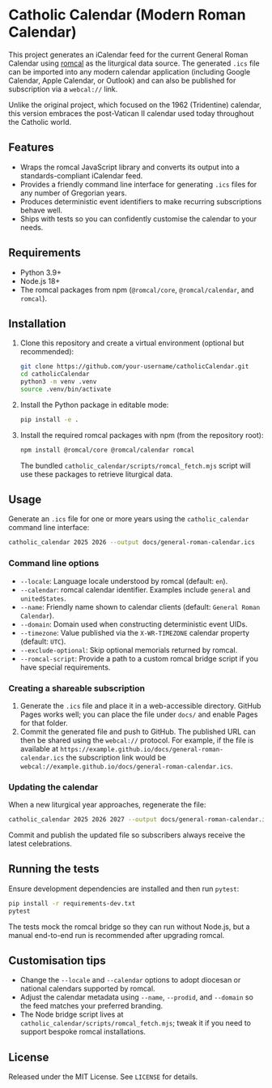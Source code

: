 # Catholic Calendar (Modern Roman Calendar)

This project generates an iCalendar feed for the current General Roman
Calendar using [romcal](https://github.com/romcal/romcal) as the
liturgical data source.  The generated `.ics` file can be imported into
any modern calendar application (including Google Calendar, Apple
Calendar, or Outlook) and can also be published for subscription via a
`webcal://` link.

Unlike the original project, which focused on the 1962 (Tridentine)
calendar, this version embraces the post-Vatican II calendar used today
throughout the Catholic world.

## Features

* Wraps the romcal JavaScript library and converts its output into a
  standards-compliant iCalendar feed.
* Provides a friendly command line interface for generating `.ics`
  files for any number of Gregorian years.
* Produces deterministic event identifiers to make recurring
  subscriptions behave well.
* Ships with tests so you can confidently customise the calendar to
  your needs.

## Requirements

* Python 3.9+
* Node.js 18+
* The romcal packages from npm (`@romcal/core`, `@romcal/calendar`, and
  `romcal`).

## Installation

1. Clone this repository and create a virtual environment (optional but
   recommended):

   ```bash
   git clone https://github.com/your-username/catholicCalendar.git
   cd catholicCalendar
   python3 -m venv .venv
   source .venv/bin/activate
   ```

2. Install the Python package in editable mode:

   ```bash
   pip install -e .
   ```

3. Install the required romcal packages with npm (from the repository
   root):

   ```bash
   npm install @romcal/core @romcal/calendar romcal
   ```

   The bundled `catholic_calendar/scripts/romcal_fetch.mjs` script will
   use these packages to retrieve liturgical data.

## Usage

Generate an `.ics` file for one or more years using the `catholic_calendar`
command line interface:

```bash
catholic_calendar 2025 2026 --output docs/general-roman-calendar.ics
```

### Command line options

* `--locale`: Language locale understood by romcal (default: `en`).
* `--calendar`: romcal calendar identifier. Examples include `general`
  and `unitedStates`.
* `--name`: Friendly name shown to calendar clients (default:
  `General Roman Calendar`).
* `--domain`: Domain used when constructing deterministic event UIDs.
* `--timezone`: Value published via the `X-WR-TIMEZONE` calendar
  property (default: `UTC`).
* `--exclude-optional`: Skip optional memorials returned by romcal.
* `--romcal-script`: Provide a path to a custom romcal bridge script if
  you have special requirements.

### Creating a shareable subscription

1. Generate the `.ics` file and place it in a web-accessible directory.
   GitHub Pages works well; you can place the file under `docs/` and
   enable Pages for that folder.
2. Commit the generated file and push to GitHub.  The published URL can
   then be shared using the `webcal://` protocol.  For example, if the
   file is available at `https://example.github.io/docs/general-roman-calendar.ics`
   the subscription link would be `webcal://example.github.io/docs/general-roman-calendar.ics`.

### Updating the calendar

When a new liturgical year approaches, regenerate the file:

```bash
catholic_calendar 2025 2026 2027 --output docs/general-roman-calendar.ics
```

Commit and publish the updated file so subscribers always receive the
latest celebrations.

## Running the tests

Ensure development dependencies are installed and then run `pytest`:

```bash
pip install -r requirements-dev.txt
pytest
```

The tests mock the romcal bridge so they can run without Node.js, but a
manual end-to-end run is recommended after upgrading romcal.

## Customisation tips

* Change the `--locale` and `--calendar` options to adopt diocesan or
  national calendars supported by romcal.
* Adjust the calendar metadata using `--name`, `--prodid`, and
  `--domain` so the feed matches your preferred branding.
* The Node bridge script lives at `catholic_calendar/scripts/romcal_fetch.mjs`;
  tweak it if you need to support bespoke romcal installations.

## License

Released under the MIT License.  See `LICENSE` for details.
